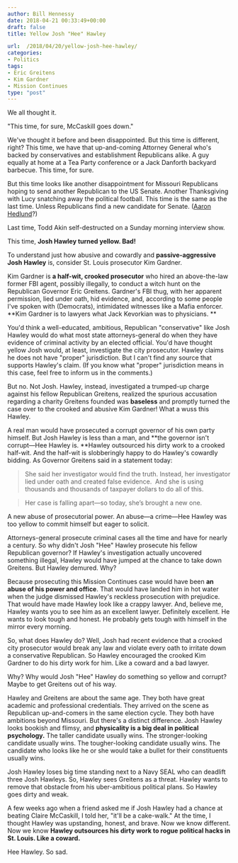 ```yaml
---
author: Bill Hennessy
date: 2018-04-21 00:33:49+00:00
draft: false
title: Yellow Josh "Hee" Hawley

url:  /2018/04/20/yellow-josh-hee-hawley/
categories:
- Politics
tags:
- Eric Greitens
- Kim Gardner
- Mission Continues
type: "post"
---
```


We all thought it.

"This time, for sure, McCaskill goes down."

We've thought it before and been disappointed. But this time is different, right? This time, we have that up-and-coming Attorney General who's backed by conservatives and establishment Republicans alike. A guy equally at home at a Tea Party conference or a Jack Danforth backyard barbecue. This time, for sure.

But this time looks like another disappointment for Missouri Republicans hoping to send another Republican to the US Senate. Another Thanksgiving with Lucy snatching away the political football. This time is the same as the last time. Unless Republicans find a new candidate for Senate. ([Aaron Hedlund](https://twitter.com/aaron_hedlund)?)

Last time, Todd Akin self-destructed on a Sunday morning interview show.

This time, **Josh Hawley turned yellow. Bad!**

To understand just how abusive and cowardly and **passive-aggressive Josh Hawley** is, consider St. Louis prosecutor Kim Gardner.

Kim Gardner is **a half-wit, crooked prosecutor** who hired an above-the-law former FBI agent, possibly illegally, to conduct a witch hunt on the Republican Governor Eric Greitens. Gardner's FBI thug, with her apparent permission, lied under oath, hid evidence, and, according to some people I've spoken with (Democrats), intimidated witnesses like a Mafia enforcer. **Kim Gardner is to lawyers what Jack Kevorkian was to physicians. **

You'd think a well-educated, ambitious, Republican "conservative" like Josh Hawley would do what most state attorneys-general do when they have evidence of criminal activity by an elected official. You'd have thought yellow Josh would, at least, investigate the city prosecutor. Hawley claims he does not have "proper" jurisdiction. But I can't find any source that supports Hawley's claim. (If you know what "proper" jurisdiction means in this case, feel free to inform us in the comments.)

But no. Not Josh. Hawley, instead, investigated a trumped-up charge against his fellow Republican Greitens, realized the spurious accusation regarding a charity Greitens founded was **baseless** and promptly turned the case over to the crooked and abusive Kim Gardner! What a wuss this Hawley.

A real man would have prosecuted a corrupt governor of his own party himself. But Josh Hawley is less than a man, and **the governor isn't corrupt—Hee Hawley is. **Hawley outsourced his dirty work to a crooked half-wit. And the half-wit is slobberingly happy to do Hawley's cowardly bidding. As Governor Greitens said in a statement today:


> 

> 
> She said her investigator would find the truth. Instead, her investigator lied under oath and created false evidence.  And she is using thousands and thousands of taxpayer dollars to do all of this.
> 
> 

> 
> Her case is falling apart—so today, she’s brought a new one.
> 
> 



A new abuse of prosecutorial power. An abuse—a crime—Hee Hawley was too yellow to commit himself but eager to solicit.

Attorneys-general prosecute criminal cases all the time and have for nearly a century. So why didn't Josh "Hee" Hawley prosecute his fellow Republican governor? If Hawley's investigation actually uncovered something illegal, Hawley would have jumped at the chance to take down Greitens. But Hawley demured. Why?

Because prosecuting this Mission Continues case would have been **an abuse of his power and office**. That would have landed him in hot water when the judge dismissed Hawley's reckless prosecution with prejudice. That would have made Hawley look like a crappy lawyer. And, believe me, Hawley wants you to see him as an excellent lawyer. Definitely excellent. He wants to look tough and honest. He probably gets tough with himself in the mirror every morning.

So, what does Hawley do? Well, Josh had recent evidence that a crooked city prosecutor would break any law and violate every oath to irritate down a conservative Republican. So Hawley encouraged the crooked Kim Gardner to do his dirty work for him. Like a coward and a bad lawyer.

Why? Why would Josh "Hee" Hawley do something so yellow and corrupt? Maybe to get Greitens out of his way.

Hawley and Greitens are about the same age. They both have great academic and professional credentials. They arrived on the scene as Republican up-and-comers in the same election cycle. They both have ambitions beyond Missouri. But there's a distinct difference. Josh Hawley looks bookish and flimsy, and **physicality is a big deal in political psychology.** The taller candidate usually wins. The stronger-looking candidate usually wins. The tougher-looking candidate usually wins. The candidate who looks like he or she would take a bullet for their constituents usually wins.

Josh Hawley loses big time standing next to a Navy SEAL who can deadlift three Josh Hawleys. So, Hawley sees Greitens as a threat. Hawley wants to remove that obstacle from his uber-ambitious political plans. So Hawley goes dirty and weak.

A few weeks ago when a friend asked me if Josh Hawley had a chance at beating Claire McCaskill, I told her, "it'll be a cake-walk." At the time, I thought Hawley was upstanding, honest, and brave. Now we know different. Now we know **Hawley outsources his dirty work to rogue political hacks in St. Louis. Like a coward.**

Hee Hawley. So sad.


